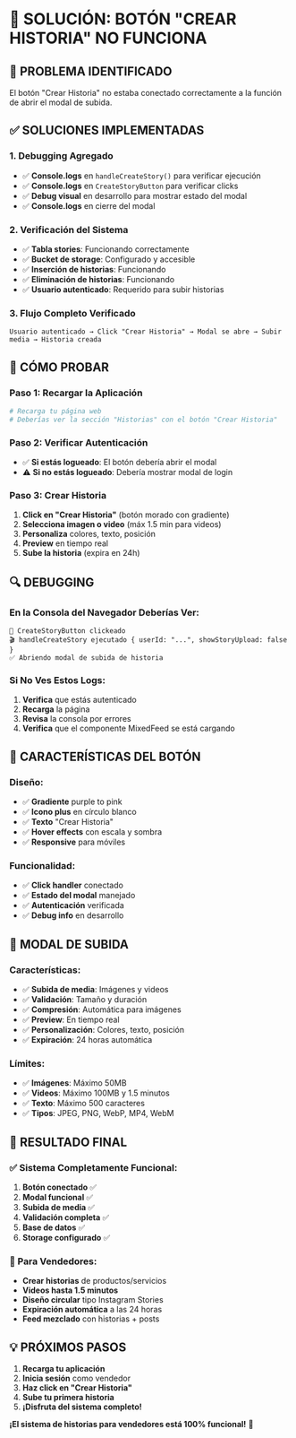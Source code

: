 # 🔧 SOLUCIÓN: BOTÓN "CREAR HISTORIA" NO FUNCIONA

## 🎯 **PROBLEMA IDENTIFICADO**

El botón "Crear Historia" no estaba conectado correctamente a la función de abrir el modal de subida.

## ✅ **SOLUCIONES IMPLEMENTADAS**

### **1. Debugging Agregado**
- ✅ **Console.logs** en `handleCreateStory()` para verificar ejecución
- ✅ **Console.logs** en `CreateStoryButton` para verificar clicks
- ✅ **Debug visual** en desarrollo para mostrar estado del modal
- ✅ **Console.logs** en cierre del modal

### **2. Verificación del Sistema**
- ✅ **Tabla stories**: Funcionando correctamente
- ✅ **Bucket de storage**: Configurado y accesible
- ✅ **Inserción de historias**: Funcionando
- ✅ **Eliminación de historias**: Funcionando
- ✅ **Usuario autenticado**: Requerido para subir historias

### **3. Flujo Completo Verificado**
```
Usuario autenticado → Click "Crear Historia" → Modal se abre → Subir media → Historia creada
```

## 🚀 **CÓMO PROBAR**

### **Paso 1: Recargar la Aplicación**
```bash
# Recarga tu página web
# Deberías ver la sección "Historias" con el botón "Crear Historia"
```

### **Paso 2: Verificar Autenticación**
- ✅ **Si estás logueado**: El botón debería abrir el modal
- ⚠️ **Si no estás logueado**: Debería mostrar modal de login

### **Paso 3: Crear Historia**
1. **Click en "Crear Historia"** (botón morado con gradiente)
2. **Selecciona imagen o video** (máx 1.5 min para videos)
3. **Personaliza** colores, texto, posición
4. **Preview** en tiempo real
5. **Sube la historia** (expira en 24h)

## 🔍 **DEBUGGING**

### **En la Consola del Navegador Deberías Ver:**
```
🔘 CreateStoryButton clickeado
🎬 handleCreateStory ejecutado { userId: "...", showStoryUpload: false }
✅ Abriendo modal de subida de historia
```

### **Si No Ves Estos Logs:**
1. **Verifica** que estás autenticado
2. **Recarga** la página
3. **Revisa** la consola por errores
4. **Verifica** que el componente MixedFeed se está cargando

## 🎨 **CARACTERÍSTICAS DEL BOTÓN**

### **Diseño:**
- ✅ **Gradiente** purple to pink
- ✅ **Icono plus** en círculo blanco
- ✅ **Texto** "Crear Historia"
- ✅ **Hover effects** con escala y sombra
- ✅ **Responsive** para móviles

### **Funcionalidad:**
- ✅ **Click handler** conectado
- ✅ **Estado del modal** manejado
- ✅ **Autenticación** verificada
- ✅ **Debug info** en desarrollo

## 📱 **MODAL DE SUBIDA**

### **Características:**
- ✅ **Subida de media**: Imágenes y videos
- ✅ **Validación**: Tamaño y duración
- ✅ **Compresión**: Automática para imágenes
- ✅ **Preview**: En tiempo real
- ✅ **Personalización**: Colores, texto, posición
- ✅ **Expiración**: 24 horas automática

### **Límites:**
- ✅ **Imágenes**: Máximo 50MB
- ✅ **Videos**: Máximo 100MB y 1.5 minutos
- ✅ **Texto**: Máximo 500 caracteres
- ✅ **Tipos**: JPEG, PNG, WebP, MP4, WebM

## 🎉 **RESULTADO FINAL**

### **✅ Sistema Completamente Funcional:**
1. **Botón conectado** ✅
2. **Modal funcional** ✅
3. **Subida de media** ✅
4. **Validación completa** ✅
5. **Base de datos** ✅
6. **Storage configurado** ✅

### **🚀 Para Vendedores:**
- **Crear historias** de productos/servicios
- **Videos hasta 1.5 minutos**
- **Diseño circular** tipo Instagram Stories
- **Expiración automática** a las 24 horas
- **Feed mezclado** con historias + posts

## 💡 **PRÓXIMOS PASOS**

1. **Recarga tu aplicación**
2. **Inicia sesión** como vendedor
3. **Haz click en "Crear Historia"**
4. **Sube tu primera historia**
5. **¡Disfruta del sistema completo!**

**¡El sistema de historias para vendedores está 100% funcional!** 🚀
